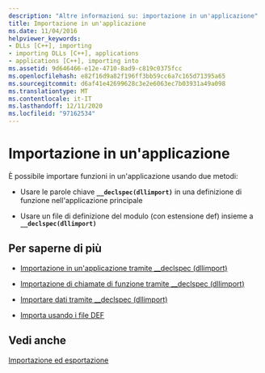 ```yaml
---
description: "Altre informazioni su: importazione in un'applicazione"
title: Importazione in un'applicazione
ms.date: 11/04/2016
helpviewer_keywords:
- DLLs [C++], importing
- importing DLLs [C++], applications
- applications [C++], importing into
ms.assetid: 9d646466-e12e-4710-8ad9-c819c0375fcc
ms.openlocfilehash: e82f16d9a82f196ff3bb59cc6a7c165d71395a65
ms.sourcegitcommit: d6af41e42699628c3e2e6063ec7b03931a49a098
ms.translationtype: MT
ms.contentlocale: it-IT
ms.lasthandoff: 12/11/2020
ms.locfileid: "97162534"
---
```

# <a name="importing-into-an-application"></a>Importazione in un'applicazione

È possibile importare funzioni in un'applicazione usando due metodi:

- Usare le parole chiave **`__declspec(dllimport)`** in una definizione di funzione nell'applicazione principale

- Usare un file di definizione del modulo (con estensione def) insieme a **`__declspec(dllimport)`**

## <a name="what-do-you-want-to-do"></a>Per saperne di più

- [Importazione in un'applicazione tramite __declspec (dllimport)](importing-into-an-application-using-declspec-dllimport.md)

- [Importazione di chiamate di funzione tramite __declspec (dllimport)](importing-function-calls-using-declspec-dllimport.md)

- [Importare dati tramite __declspec (dllimport)](importing-data-using-declspec-dllimport.md)

- [Importa usando i file DEF](importing-using-def-files.md)

## <a name="see-also"></a>Vedi anche

[Importazione ed esportazione](importing-and-exporting.md)
